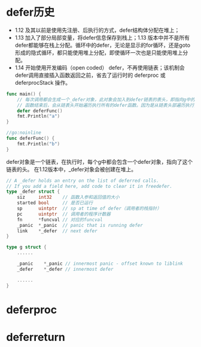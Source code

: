# defer历史

* 1.12 及其以前是使用先注册、后执行的方式，defer结构体分配在堆上；
* 1.13 加入了部分局部变量，将defer信息保存到栈上；1.13 版本中并不是所有defer都能够在栈上分配。循环中的defer，无论是显示的for循环，还是goto形成的隐式循环，都只能使用堆上分配，即使循环一次也是只能使用堆上分配。
* 1.14 开始使用开发编码（open coded） defer，不再使用链表；该机制会defer调用直接插入函数返回之前，省去了运行时的 deferproc 或 deferprocStack 操作。

```go
func main() {
    // 每次调用都会生成一个_defer对象，此对象会加入到defer链表的表头，即指向g中的_defer对象g._defer。
    // 函数结束后，会从链表头开始遍历执行所有的defer函数。因为是从链表头部遍历执行，所以先注册的defer函数后被调用。
	defer deferFunc()
	fmt.Println("a")
}

//go:noinline
func deferFunc() {
	fmt.Println("b")
}
```

defer对象是一个链表，在执行时，每个g中都会包含一个defer对象，指向了这个链表的头。
在1.12版本中，_defer对象会被创建在堆上。
```go
// A _defer holds an entry on the list of deferred calls.
// If you add a field here, add code to clear it in freedefer.
type _defer struct {
	siz     int32    // 函数入参和返回值的大小
	started bool     // 是否已运行
	sp      uintptr  // sp at time of defer（调用者的栈指针）
	pc      uintptr  // 调用者的程序计数器
	fn      *funcval // 对应的funcval
	_panic  *_panic  // panic that is running defer
	link    *_defer  // next defer
}

type g struct {
	......

	_panic    *_panic // innermost panic - offset known to liblink
	_defer    *_defer // innermost defer

	......
}
```

# deferproc


# deferreturn
